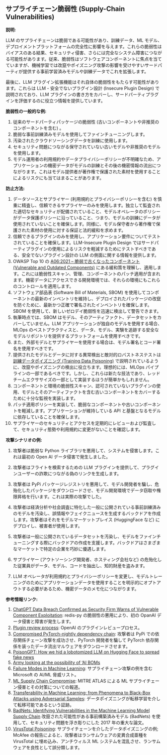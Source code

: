 ## サプライチェーン脆弱性 (Supply-Chain Vulnerabilities)

**説明:** 

LLM のサプライチェーンは脆弱である可能性があり、訓練データ、ML モデル、デプロイメントプラットフォームの完全性に影響を与えます。これらの脆弱性はバイアスのある結果、セキュリティ侵害、さらには完全なシステム障害につながる可能性があります。従来、脆弱性はソフトウェアコンポーネントに焦点を当てていますが、機械学習では改竄やポイズニング攻撃の影響を受けやすいサードパーティが提供する事前学習済みモデルや訓練データでこれを拡張します。

最後に、LLM プラグイン拡張機能はそれ自体の脆弱性をもたらす可能性があります。これらは LLM - 安全でないプラグイン設計 (Insecure Plugin Design) で説明されており、LLM プラグインの書き方をカバーし、サードパーティプラグインを評価するのに役立つ情報を提供しています。

**脆弱性の一般的な例:**

1. 従来のサードパーティパッケージの脆弱性 (古いコンポーネントや非推奨のコンポーネントを含む) 。
2. 脆弱な事前訓練済みモデルを使用してファインチューニングします。
3. 汚染されたクラウドソーシングデータを訓練に使用します。
4. セキュリティ問題につながる保守されていない古いモデルや非推奨のモデルを使用します。
5. モデル運用者の利用規約やデータプライバシーポリシーが不明確なため、アプリケーションの機密データがモデルの訓練とその後の機密情報の流出につながります。これはモデル提供者が著作権で保護された素材を使用することによるリスクにも当てはまることがあります。

**防止方法:**

1. データソースとサプライヤー (利用規約とプライバシーポリシーを含む) を慎重に精査し、信頼できるサプライヤーのみを使用します。独立して監査された適切なセキュリティが配備されていること、モデルオペレータのポリシーがデータ保護ポリシーに沿っていること、つまり、モデルの訓練にデータが使用されていないことを確保します。同様に、モデル保守者から著作権で保護された素材の使用に対する保証と法的緩和を求めます。
2. 信頼できるプラグインのみを使用し、アプリケーション要件についてテストされていることを確保します。LLM-Insecure Plugin Design ではサードパーティプラグインの使用によるリスクを軽減するためにテストすべきである、安全でないプラグイン設計の LLM の側面に関する情報を提供します。
3. OWASP Top 10 の [A06:2021 – 脆弱で古くなったコンポーネント (Vulnerable and Outdated Components)](https://owasp.org/Top10/A06_2021-Vulnerable_and_Outdated_Components/) にある緩和策を理解し、適用します。これには脆弱性スキャン、管理、コンポーネントのパッチ適用が含まれます。機密データにアクセスできる開発環境では、それらの環境にもこれらのコントロールを適用します。
4. ソフトウェア部品表 (Software Bill of Materials, SBOM) を使用してコンポーネントの最新のインベントリを維持し、デプロイされたパッケージの改竄を防ぐために、最新かつ正確で署名されたインベントリを確保します。SBOM を使用して、新しいゼロデイ脆弱性を迅速に検出して警告できます。
5. 執筆時点では、SBOM はモデル、そのアーティファクト、データセットをカバーしていません。LLM アプリケーションが独自のモデルを使用する場合、MLOps のベストプラクティスと、データ、モデル、実験を追跡する安全なモデルリポジトリを提供するプラットフォームを使用すべきです。
6. また、外部モデルとサプライヤーを使用する場合は、モデル署名とコード署名を使用すべきです。
7. 提供されたモデルとデータに対する異常検出と敵対的ロバストネステストは [訓練データポイズニング (Training Data Poisoning)](LLM03_Training_Data_Poisoning.md) で説明されているように、改竄やポイズニングの検出に役立ちます。理想的には、MLOps パイプラインの一部であるべきです。しかし、これらは新たな技法であり、レッドチームエクササイズの一部として実装するほうが簡単かもしれません。
8. コンポーネントと環境の脆弱性スキャン、認可されていないプラグインの使用、モデルとそのアーティファクトを含む古いコンポーネントをカバーするために十分な監視を実装します。
9. パッチ適用ポリシーを実装して、脆弱なコンポーネントや古いコンポーネントを軽減します。アプリケーションが維持している API と基盤となるモデルに依存していることを確保します。
10. サプライヤーのセキュリティとアクセスを定期的にレビューおよび監査して、セキュリティ態勢や利用規約に変更がないことを確認します。

**攻撃シナリオの例:**

1. 攻撃者は脆弱な Python ライブラリを悪用して、システムを侵害します。これは最初の Open AI データ侵害で発生しました。

2. 攻撃者はフライトを検索するための LLM プラグインを提供して、プラグインユーザーの詐欺につながる偽のリンクを生成します。

3. 攻撃者は PyPi パッケージレジストリを悪用して、モデル開発者を騙し、危殆化したパッケージをダウンロードさせ、モデル開発環境でデータ窃取や権限昇格を行います。これは実際の攻撃でした。

4. 攻撃者は経済分析や社会調査に特化した一般に公開されている事前訓練済みのモデルを汚染し、誤情報やフェイクニュースを生成するバックドアを作成します。攻撃者はそれをモデルマーケットプレイス (HuggingFace など) にデプロイし、被害者が使用します。

5. 攻撃者は一般に公開されているデータセットを汚染し、モデルをファインチューニングする際にバックドアの作成を支援します。バックドアはさまざまなマーケットで特定の企業を巧妙に優遇します。

6. サプライヤー (アウトソーシング開発者、ホスティング会社など) の危殆化した従業員がデータ、モデル、コードを抽出し、知的財産を盗みます。

7. LLM オペレータが利用規約とプライバシーポリシーを変更し、モデルトレーニングのためにアプリケーションデータを使用することを明示的にオプトアウトする必要があるため、機密データのメモ化につながります。


**参考情報リンク:**

1. [ChatGPT Data Breach Confirmed as Security Firm Warns of Vulnerable Component Exploitation](https://www.securityweek.com/chatgpt-data-breach-confirmed-as-security-firm-warns-of-vulnerable-component-exploitation/): redis-py の脆弱性の悪用により、初の OpanAI データ侵害と障害が発生します。
2. [Plugin review process](https://platform.openai.com/docs/plugins/review): OpenAI のプラグインレビュープロセス。
3. [Compromised PyTorch-nightly dependency chain](https://pytorch.org/blog/compromised-nightly-dependency/): 攻撃者は PyPi での依存関係チェーン攻撃を成功させ、PyTorch 開発者を騙して PyTorch 依存関係を装ったデータ流出マルウェアをダウンロードさせます。
4. [PoisonGPT: How we hid a lobotomized LLM on Hugging Face to spread fake news](https://blog.mithrilsecurity.io/poisongpt-how-we-hid-a-lobotomized-llm-on-hugging-face-to-spread-fake-news/)
5. [Army looking at the possibility of ‘AI BOMs](https://defensescoop.com/2023/05/25/army-looking-at-the-possibility-of-ai-boms-bill-of-materials/)
6. [Failure Modes in Machine Learning](https://learn.microsoft.com/en-us/security/engineering/failure-modes-in-machine-learning): サプライチェーン攻撃の例を含む Microsoft の AI/ML 脅威リスト。
7. [ML Supply Chain Compromise](https://atlas.mitre.org/techniques/AML.T0010/): MITRE ATLAS による ML サプライチェーン侵害とその対策についての報道。
8. [Transferability in Machine Learning: from Phenomena to Black-Box Attacks using Adversarial Samples](https://arxiv.org/pdf/1605.07277.pdf): データポイズニングが転移学習を介して転移可能であるという証跡。
9. [BadNets: Identifying Vulnerabilities in the Machine Learning Model Supply Chain](https://arxiv.org/abs/1708.06733) 改竄された可能性がある事前構築済みモデル (BadNets) を使用して、セキュリティ問題を浮き彫りにした 2017 年の重大な論文。
10. [VirusTotal Poisoning](https://atlas.mitre.org/studies/AML.CS0002): サプライチェーンを介したデータポイズニングの例; McAfee の報告によると、攻撃者はランサムウェアの変異合成亜種を VirusTotal に埋め込み、アンチウィルス ML システムを混乱させ、ランサムウェアを良性として誤分類します。
